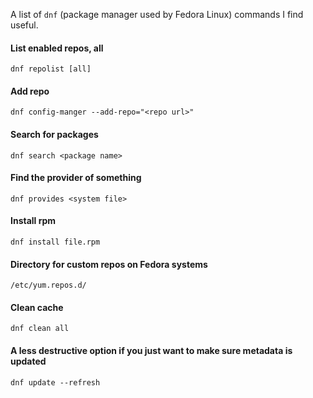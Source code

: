 A list of `dnf` (package manager used by Fedora Linux) commands I find useful.

#### List enabled repos, all
`dnf repolist [all]`

#### Add repo
`dnf config-manger --add-repo="<repo url>"`

#### Search for packages
`dnf search <package name>`

#### Find the provider of something
`dnf provides <system file>`

#### Install rpm
`dnf install file.rpm`

#### Directory for custom repos on Fedora systems
`/etc/yum.repos.d/`

#### Clean cache
`dnf clean all`
#### A less destructive option if you just want to make sure metadata is updated
`dnf update --refresh`
